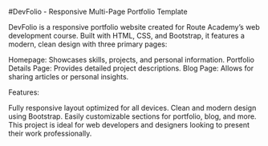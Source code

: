 #DevFolio - Responsive Multi-Page Portfolio Template

DevFolio is a responsive portfolio website created for Route Academy’s web development course. Built with HTML, CSS, and Bootstrap, it features a modern, clean design with three primary pages:

Homepage: Showcases skills, projects, and personal information.
Portfolio Details Page: Provides detailed project descriptions.
Blog Page: Allows for sharing articles or personal insights.

Features:

Fully responsive layout optimized for all devices.
Clean and modern design using Bootstrap.
Easily customizable sections for portfolio, blog, and more.
This project is ideal for web developers and designers looking to present their work professionally.
